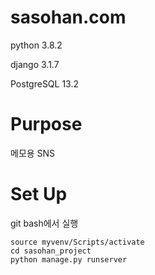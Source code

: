 # sasohan.com
python 3.8.2

django 3.1.7

PostgreSQL 13.2

# Purpose
메모용 SNS

# Set Up
git bash에서 실행
```
source myvenv/Scripts/activate
cd sasohan_project
python manage.py runserver
```
